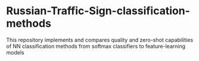 # Russian-Traffic-Sign-classification-methods
This repository implements and compares quality and zero-shot capabilities of NN classification methods from softmax classifiers to feature-learning models
